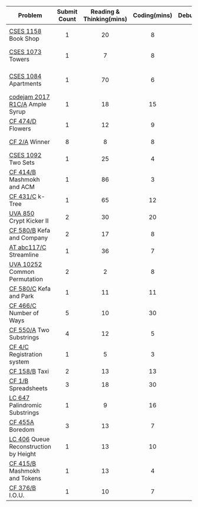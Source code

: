 | Problem | Submit Count | Reading & Thinking(mins) | Coding(mins) | Debugging(mins) | Tags |
| - |:-:|:-:|:-:|:-:|-:|
|  |  |  |  |  |  |
| [CSES 1158](https://cses.fi/problemset/task/1158) Book Shop | 1 | 20 | 8 | 2 | dp |
| [CSES 1073](https://cses.fi/problemset/task/1073) Towers | 1 | 7 | 8 | 0 | binary search tree |
| [CSES 1084](https://cses.fi/problemset/task/1084) Apartments | 1 | 70 | 6 | 0 | sort, two pointers |
| [codejam 2017 R1C/A](https://code.google.com/codejam/contest/3274486/dashboard#s=p0) Ample Syrup |  1 | 18 | 15 | 0 | sort |
| [CF 474/D](https://codeforces.com/problemset/problem/474/D) Flowers | 1 | 12 | 9 | 0 | dp |
| [CF 2/A](https://codeforces.com/problemset/problem/2/A) Winner | 8 | 8 | 8 | 42 | brute force |
| [CSES 1092](https://cses.fi/problemset/task/1092) Two Sets | 1 | 25 | 4 | 0 | math |
| [CF 414/B](https://codeforces.com/problemset/problem/414/B) Mashmokh and ACM | 1 | 86 | 3 | 15 | dp |
| [CF 431/C](https://codeforces.com/problemset/problem/431/C) k-Tree | 1 | 65 | 12 | 0 | dp |
| [UVA 850](https://uva.onlinejudge.org/index.php?option=com_onlinejudge&Itemid=8&page=show_problem&problem=791) Crypt Kicker II | 2 | 30 | 20 | 2 | string |
| [CF 580/B](https://codeforces.com/problemset/problem/580/B) Kefa and Company | 2 | 17 | 8 | 1 | two pointers |
| [AT abc117/C](https://atcoder.jp/contests/abc117/tasks/abc117_c) Streamline | 1 | 36 | 7 | 0 | sorting |
| [UVA 10252](https://uva.onlinejudge.org/index.php?option=com_onlinejudge&Itemid=8&page=show_problem&problem=1193) Common Permutation | 2 | 2 | 8 | 7 | string |
| [CF 580/C](https://codeforces.com/problemset/problem/580/C) Kefa and Park | 1 | 11 | 11 | 0 | dfs |
| [CF 466/C](https://codeforces.com/problemset/problem/466/C) Number of Ways | 5 | 10 | 30 | 70 | math |
| [CF 550/A](https://codeforces.com/problemset/problem/550/A) Two Substrings | 4 | 12 | 5 | 10 | brute force |
| [CF 4/C](https://codeforces.com/problemset/problem/4/C) Registration system | 1 | 5 | 3 | 0 | brute force |
| [CF 158/B](https://codeforces.com/problemset/problem/158/B) Taxi | 2 | 13 | 13 | 3 | greedy |
| [CF 1/B](https://codeforces.com/contest/1/problem/B) Spreadsheets | 3 | 18 | 30 | 19 | math |
| [LC 647](https://leetcode.com/problems/palindromic-substrings/) Palindromic Substrings | 1 | 9 | 16 | 0 | dp & string |
| [CF 455A](https://codeforces.com/problemset/problem/455/A) Boredom | 3 | 13 | 7 | 3 | dp |
| [LC 406](https://leetcode.com/problems/queue-reconstruction-by-height/) Queue Reconstruction by Height | 1 | 13 | 10 | 0 | greedy |
| [CF 415/B](https://codeforces.com/contest/415/problem/B) Mashmokh and Tokens | 1 | 13 | 4 | 0 | greedy |
| [CF 376/B](https://codeforces.com/contest/376/problem/B) I.O.U. | 1 | 10 | 7 | 0 | brute force |

